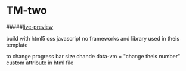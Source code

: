 # TM-two

#####[live-preview](https://ax5-code.github.io/TM-two/)

build with 
html5
css
javascript
no frameworks and library used in theis template

to change progress bar size chande data-vm = "change theis number" custom attribute in html file
